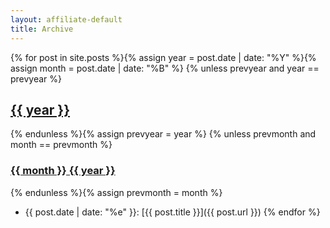 ```yaml
---
layout: affiliate-default
title: Archive
---
```


{% for post in site.posts %}{% assign year = post.date | date: "%Y" %}{% assign month = post.date | date: "%B" %}
{% unless prevyear and year == prevyear %}<h2 id="year-{{ year }}"><a href="#year-{{ year }}">{{ year }}</a></h2>{% endunless %}{% assign prevyear = year %}
{% unless prevmonth and month == prevmonth %}<h3 id="{{ month }}-{{ year }}"><a href="#{{ month }}-{{ year }}">{{ month }} {{ year }}</a></h3>{% endunless %}{% assign prevmonth = month %}
* {{ post.date | date: "%e" }}: [{{ post.title }}]({{ post.url }})
{% endfor %}
